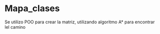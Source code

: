 # Mapa_clases
Se utilizo POO para crear la matriz, utilizando algoritmo A* para encontrar lel camino
